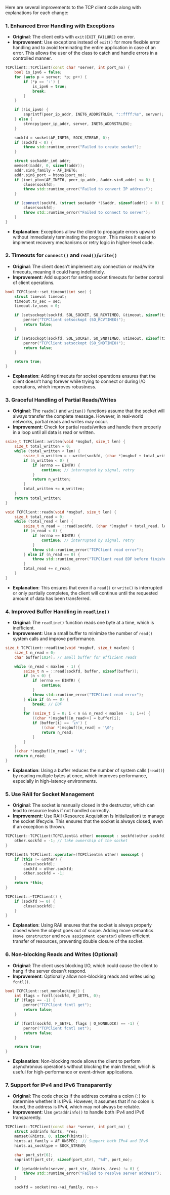 Here are several improvements to the TCP client code along with explanations for each change:

### 1. **Enhanced Error Handling with Exceptions**
   - **Original**: The client exits with `exit(EXIT_FAILURE)` on error.
   - **Improvement**: Use exceptions instead of `exit()` for more flexible error handling and to avoid terminating the entire application in case of an error. This allows the user of the class to catch and handle errors in a controlled manner.

   ```cpp
   TCPClient::TCPClient(const char *server, int port_no) {
       bool is_ipv6 = false;
       for (auto p = server; *p; p++) {
           if (*p == ':') {
               is_ipv6 = true;
               break;
           }
       }

       if (!is_ipv6) {
           snprintf(peer_ip_addr, INET6_ADDRSTRLEN, "::ffff:%s", server);
       } else {
           strncpy(peer_ip_addr, server, INET6_ADDRSTRLEN);
       }

       sockfd = socket(AF_INET6, SOCK_STREAM, 0);
       if (sockfd < 0) {
           throw std::runtime_error("Failed to create socket");
       }

       struct sockaddr_in6 addr;
       memset(&addr, 0, sizeof(addr));
       addr.sin6_family = AF_INET6;
       addr.sin6_port = htons(port_no);
       if (inet_pton(AF_INET6, peer_ip_addr, &addr.sin6_addr) <= 0) {
           close(sockfd);
           throw std::runtime_error("Failed to convert IP address");
       }

       if (connect(sockfd, (struct sockaddr *)&addr, sizeof(addr)) < 0) {
           close(sockfd);
           throw std::runtime_error("Failed to connect to server");
       }
   }
   ```

   - **Explanation**: Exceptions allow the client to propagate errors upward without immediately terminating the program. This makes it easier to implement recovery mechanisms or retry logic in higher-level code.

### 2. **Timeouts for `connect()` and `read()`/`write()`**
   - **Original**: The client doesn’t implement any connection or read/write timeouts, meaning it could hang indefinitely.
   - **Improvement**: Add support for setting socket timeouts for better control of client operations.

   ```cpp
   bool TCPClient::set_timeout(int sec) {
       struct timeval timeout;
       timeout.tv_sec = sec;
       timeout.tv_usec = 0;

       if (setsockopt(sockfd, SOL_SOCKET, SO_RCVTIMEO, &timeout, sizeof(timeout)) < 0) {
           perror("TCPClient setsockopt (SO_RCVTIMEO)");
           return false;
       }

       if (setsockopt(sockfd, SOL_SOCKET, SO_SNDTIMEO, &timeout, sizeof(timeout)) < 0) {
           perror("TCPClient setsockopt (SO_SNDTIMEO)");
           return false;
       }

       return true;
   }
   ```

   - **Explanation**: Adding timeouts for socket operations ensures that the client doesn’t hang forever while trying to connect or during I/O operations, which improves robustness.

### 3. **Graceful Handling of Partial Reads/Writes**
   - **Original**: The `readn()` and `writen()` functions assume that the socket will always transfer the complete message. However, in real-world networks, partial reads and writes may occur.
   - **Improvement**: Check for partial reads/writes and handle them properly in a loop until all data is read or written.

   ```cpp
   ssize_t TCPClient::writen(void *msgbuf, size_t len) {
       size_t total_written = 0;
       while (total_written < len) {
           ssize_t n_written = ::write(sockfd, (char *)msgbuf + total_written, len - total_written);
           if (n_written < 0) {
               if (errno == EINTR) {
                   continue; // interrupted by signal, retry
               }
               return n_written;
           }
           total_written += n_written;
       }
       return total_written;
   }

   void TCPClient::readn(void *msgbuf, size_t len) {
       size_t total_read = 0;
       while (total_read < len) {
           ssize_t n_read = ::read(sockfd, (char *)msgbuf + total_read, len - total_read);
           if (n_read < 0) {
               if (errno == EINTR) {
                   continue; // interrupted by signal, retry
               }
               throw std::runtime_error("TCPClient read error");
           } else if (n_read == 0) {
               throw std::runtime_error("TCPClient read EOF before finished");
           }
           total_read += n_read;
       }
   }
   ```

   - **Explanation**: This ensures that even if a `read()` or `write()` is interrupted or only partially completes, the client will continue until the requested amount of data has been transferred.

### 4. **Improved Buffer Handling in `readline()`**
   - **Original**: The `readline()` function reads one byte at a time, which is inefficient.
   - **Improvement**: Use a small buffer to minimize the number of `read()` system calls and improve performance.

   ```cpp
   size_t TCPClient::readline(void *msgbuf, size_t maxlen) {
       size_t n_read = 0;
       char buffer[1024]; // small buffer for efficient reads

       while (n_read < maxlen - 1) {
           ssize_t n = ::read(sockfd, buffer, sizeof(buffer));
           if (n < 0) {
               if (errno == EINTR) {
                   continue;
               }
               throw std::runtime_error("TCPClient read error");
           } else if (n == 0) {
               break; // EOF
           }
           for (ssize_t i = 0; i < n && n_read < maxlen - 1; i++) {
               ((char *)msgbuf)[n_read++] = buffer[i];
               if (buffer[i] == '\n') {
                   ((char *)msgbuf)[n_read] = '\0';
                   return n_read;
               }
           }
       }
       ((char *)msgbuf)[n_read] = '\0';
       return n_read;
   }
   ```

   - **Explanation**: Using a buffer reduces the number of system calls (`read()`) by reading multiple bytes at once, which improves performance, especially in high-latency environments.

### 5. **Use RAII for Socket Management**
   - **Original**: The socket is manually closed in the destructor, which can lead to resource leaks if not handled correctly.
   - **Improvement**: Use RAII (Resource Acquisition Is Initialization) to manage the socket lifecycle. This ensures that the socket is always closed, even if an exception is thrown.

   ```cpp
   TCPClient::TCPClient(TCPClient&& other) noexcept : sockfd(other.sockfd) {
       other.sockfd = -1; // take ownership of the socket
   }

   TCPClient& TCPClient::operator=(TCPClient&& other) noexcept {
       if (this != &other) {
           close(sockfd);
           sockfd = other.sockfd;
           other.sockfd = -1;
       }
       return *this;
   }

   TCPClient::~TCPClient() {
       if (sockfd >= 0) {
           close(sockfd);
       }
   }
   ```

   - **Explanation**: Using RAII ensures that the socket is always properly closed when the object goes out of scope. Adding move semantics (`move constructor` and `move assignment operator`) allows efficient transfer of resources, preventing double closure of the socket.

### 6. **Non-blocking Reads and Writes (Optional)**
   - **Original**: The client uses blocking I/O, which could cause the client to hang if the server doesn't respond.
   - **Improvement**: Optionally allow non-blocking reads and writes using `fcntl()`.

   ```cpp
   bool TCPClient::set_nonblocking() {
       int flags = fcntl(sockfd, F_GETFL, 0);
       if (flags == -1) {
           perror("TCPClient fcntl get");
           return false;
       }

       if (fcntl(sockfd, F_SETFL, flags | O_NONBLOCK) == -1) {
           perror("TCPClient fcntl set");
           return false;
       }

       return true;
   }
   ```

   - **Explanation**: Non-blocking mode allows the client to perform asynchronous operations without blocking the main thread, which is useful for high-performance or event-driven applications.

### 7. **Support for IPv4 and IPv6 Transparently**
   - **Original**: The code checks if the address contains a colon (`:`) to determine whether it is IPv6. However, it assumes that if no colon is found, the address is IPv4, which may not always be reliable.
   - **Improvement**: Use `getaddrinfo()` to handle both IPv4 and IPv6 transparently.

   ```cpp
   TCPClient::TCPClient(const char *server, int port_no) {
       struct addrinfo hints, *res;
       memset(&hints, 0, sizeof(hints));
       hints.ai_family = AF_UNSPEC;  // Support both IPv4 and IPv6
       hints.ai_socktype = SOCK_STREAM;

       char port_str[6];
       snprintf(port_str, sizeof(port_str), "%d", port_no);

       if (getaddrinfo(server, port_str, &hints, &res) != 0) {
           throw std::runtime_error("Failed to resolve server address");
       }

       sockfd = socket(res->ai_family, res->